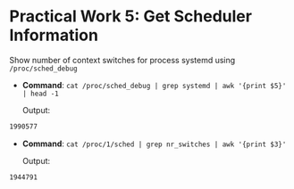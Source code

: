# Practical Work 5: Get Scheduler Information

Show number of context switches for process systemd using `/proc/sched_debug`

- __Command__:
`cat /proc/sched_debug | grep systemd | awk '{print $5}' | head -1`

    Output:

```sh
1990577
```

- __Command__:
`cat /proc/1/sched | grep nr_switches | awk '{print $3}'`

    Output:

```sh
1944791
```
